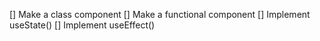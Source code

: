 [] Make a class component 
[] Make a functional component
[] Implement useState()
[] Implement useEffect()
